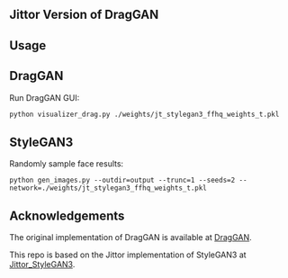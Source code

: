 ## Jittor Version of DragGAN

## Usage

## DragGAN

Run DragGAN GUI:
```bash
python visualizer_drag.py ./weights/jt_stylegan3_ffhq_weights_t.pkl
```

## StyleGAN3 

Randomly sample face results:
```
python gen_images.py --outdir=output --trunc=1 --seeds=2 --network=./weights/jt_stylegan3_ffhq_weights_t.pkl
```

## Acknowledgements

The original implementation of DragGAN is available at [DragGAN](https://github.com/XingangPan/DragGAN).

This repo is based on the Jittor implementation of StyleGAN3 at [Jittor_StyleGAN3](https://github.com/ty625911724/Jittor_StyleGAN3).